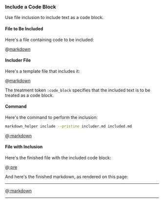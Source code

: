 ### Include a Code Block

Use file inclusion to include text as a code block.

#### File to Be Included

Here's a file containing code to be included:

@[markdown](hello.rb)

#### Includer File

Here's a template file that includes it:

@[markdown](includer.md)

The treatment token ```:code_block``` specifies that the included text is to be treated as a code block.

#### Command

Here's the command to perform the inclusion:

```sh
markdown_helper include --pristine includer.md included.md
```

@[:markdown](../../pristine.md)

#### File with Inclusion

Here's the finished file with the included code block:

@[:pre](included.md)

And here's the finished markdown, as rendered on this page:

---

@[:markdown](hello.rb)

---
